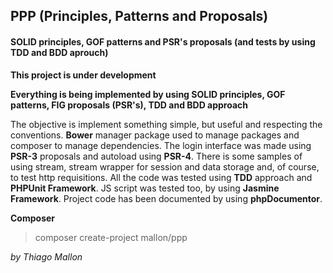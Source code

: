 ## PPP (Principles, Patterns and Proposals)
#### SOLID principles, GOF patterns and PSR's proposals (and tests by using TDD and BDD aprouch)

**This project is under development** 

**Everything is being implemented by using SOLID principles, GOF patterns, FIG proposals (PSR's), TDD and BDD approach**

The objective is implement something simple, but useful and respecting the conventions. **Bower** manager package used to manage packages and composer to manage dependencies. The login interface was made using **PSR-3** proposals and autoload using **PSR-4**. There is some samples of using stream, stream wrapper for session and data storage and, of course, to test http requisitions. All the code was tested using **TDD** approach and **PHPUnit Framework**. JS script was tested too, by using **Jasmine Framework**. Project code has been documented by using **phpDocumentor**.

**Composer**
> composer create-project mallon/ppp

*by Thiago Mallon*



